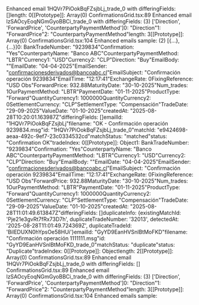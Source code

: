 Enhanced email 1HQVr7PiOokBqFZsjbLj_trade_0 with differingFields: []length: 0[[Prototype]]: Array(0)
ConfirmationsGrid.tsx:89 Enhanced email lzSAOcyEoqNGmGyoBBCi_trade_0 with differingFields: (3) ['Direction', 'ForwardPrice', 'CounterpartyPaymentMethod']0: "Direction"1: "ForwardPrice"2: "CounterpartyPaymentMethod"length: 3[[Prototype]]: Array(0)
ConfirmationsGrid.tsx:104 Enhanced emails sample: (2) [{…}, {…}]0: BankTradeNumber: "9239834"Confirmation: "Yes"CounterpartyName: "Banco ABC"CounterpartyPaymentMethod: "LBTR"Currency1: "USD"Currency2: "CLP"Direction: "Buy"EmailBody: ""EmailDate: "04-04-2025"EmailSender: "confirmacionesderivados@bancoabc.cl"EmailSubject: "Confirmación operación 9239834"EmailTime: "12:17:41"ExchangeRate: 0FixingReference: "USD Obs"ForwardPrice: 932.88MaturityDate: "30-10-2025"Num_trades: 1OurPaymentMethod: "LBTR"PaymentDate: "01-11-2025"ProductType: "Forward"QuantityCurrency1: 1000000QuantityCurrency2: 0SettlementCurrency: "CLP"SettlementType: "Compensación"TradeDate: "29-09-2025"ValueDate: "01-10-2025"createdAt: "2025-08-28T10:20:01.163987Z"differingFields: []emailId: "1HQVr7PiOokBqFZsjbLj"filename: "OK - Confirmación operación 9239834.msg"id: "1HQVr7PiOokBqFZsjbLj_trade_0"matchId: "e9424698-aeaa-492c-9ef7-23c0334532cd"matchStatus: "matched"status: "Confirmation OK"tradeIndex: 0[[Prototype]]: Object1: BankTradeNumber: "9239834"Confirmation: "Yes"CounterpartyName: "Banco ABC"CounterpartyPaymentMethod: "LBTR"Currency1: "USD"Currency2: "CLP"Direction: "Buy"EmailBody: ""EmailDate: "04-04-2025"EmailSender: "confirmacionesderivados@bancoabc.cl"EmailSubject: "Confirmación operación 9239834"EmailTime: "12:17:41"ExchangeRate: 0FixingReference: "USD Obs"ForwardPrice: 932.88MaturityDate: "30-10-2025"Num_trades: 1OurPaymentMethod: "LBTR"PaymentDate: "01-11-2025"ProductType: "Forward"QuantityCurrency1: 1000000QuantityCurrency2: 0SettlementCurrency: "CLP"SettlementType: "Compensación"TradeDate: "29-09-2025"ValueDate: "01-10-2025"createdAt: "2025-08-28T11:01:49.613847Z"differingFields: []duplicateInfo: {existingMatchId: 'Pje21e3gvRt7fRx73D7h', duplicateTradeNumber: '32013', detectedAt: '2025-08-28T11:01:49.724369Z', duplicateTradeId: 'BilEDUXN0hYpsOe58HUi'}emailId: "GyYD9EanHVSnlBtMoFKD"filename: "Confirmación operación 1111111.msg"id: "GyYD9EanHVSnlBtMoFKD_trade_0"matchStatus: "duplicate"status: "Duplicate"tradeIndex: 0[[Prototype]]: Objectlength: 2[[Prototype]]: Array(0)
ConfirmationsGrid.tsx:89 Enhanced email 1HQVr7PiOokBqFZsjbLj_trade_0 with differingFields: []
ConfirmationsGrid.tsx:89 Enhanced email lzSAOcyEoqNGmGyoBBCi_trade_0 with differingFields: (3) ['Direction', 'ForwardPrice', 'CounterpartyPaymentMethod']0: "Direction"1: "ForwardPrice"2: "CounterpartyPaymentMethod"length: 3[[Prototype]]: Array(0)
ConfirmationsGrid.tsx:104 Enhanced emails sample: 
